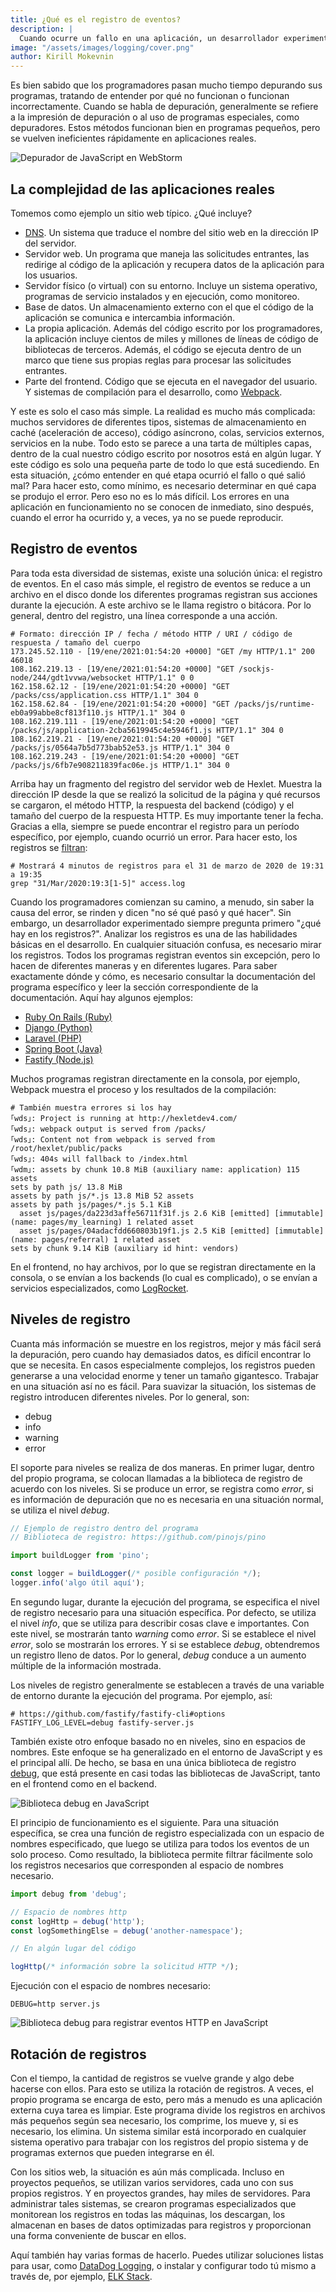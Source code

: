 ```yaml
---
title: ¿Qué es el registro de eventos?
description: |
  Cuando ocurre un fallo en una aplicación, un desarrollador experimentado pregunta primero: "¿Qué hay en los registros?". Aprendamos qué es el registro de eventos y cómo analizar los registros.
image: "/assets/images/logging/cover.png"
author: Kirill Mokevnin
---
```


Es bien sabido que los programadores pasan mucho tiempo depurando sus programas, tratando de entender por qué no funcionan o funcionan incorrectamente. Cuando se habla de depuración, generalmente se refiere a la impresión de depuración o al uso de programas especiales, como depuradores. Estos métodos funcionan bien en programas pequeños, pero se vuelven ineficientes rápidamente en aplicaciones reales.

![Depurador de JavaScript en WebStorm](/assets/images/logging/debugger.png)

## La complejidad de las aplicaciones reales

Tomemos como ejemplo un sitio web típico. ¿Qué incluye?

  * [DNS](https://guides.hexlet.io/dns/). Un sistema que traduce el nombre del sitio web en la dirección IP del servidor.
  * Servidor web. Un programa que maneja las solicitudes entrantes, las redirige al código de la aplicación y recupera datos de la aplicación para los usuarios.
  * Servidor físico (o virtual) con su entorno. Incluye un sistema operativo, programas de servicio instalados y en ejecución, como monitoreo.
  * Base de datos. Un almacenamiento externo con el que el código de la aplicación se comunica e intercambia información.
  * La propia aplicación. Además del código escrito por los programadores, la aplicación incluye cientos de miles y millones de líneas de código de bibliotecas de terceros. Además, el código se ejecuta dentro de un marco que tiene sus propias reglas para procesar las solicitudes entrantes.
  * Parte del frontend. Código que se ejecuta en el navegador del usuario. Y sistemas de compilación para el desarrollo, como [Webpack](https://guides.hexlet.io/webpack/).

<Banner name="intensive-devops" />

Y este es solo el caso más simple. La realidad es mucho más complicada: muchos servidores de diferentes tipos, sistemas de almacenamiento en caché (aceleración de acceso), código asíncrono, colas, servicios externos, servicios en la nube. Todo esto se parece a una tarta de múltiples capas, dentro de la cual nuestro código escrito por nosotros está en algún lugar. Y este código es solo una pequeña parte de todo lo que está sucediendo. En esta situación, ¿cómo entender en qué etapa ocurrió el fallo o qué salió mal? Para hacer esto, como mínimo, es necesario determinar en qué capa se produjo el error. Pero eso no es lo más difícil. Los errores en una aplicación en funcionamiento no se conocen de inmediato, sino después, cuando el error ha ocurrido y, a veces, ya no se puede reproducir.

## Registro de eventos

Para toda esta diversidad de sistemas, existe una solución única: el registro de eventos. En el caso más simple, el registro de eventos se reduce a un archivo en el disco donde los diferentes programas registran sus acciones durante la ejecución. A este archivo se le llama registro o bitácora. Por lo general, dentro del registro, una línea corresponde a una acción.

```shell
# Formato: dirección IP / fecha / método HTTP / URI / código de respuesta / tamaño del cuerpo
173.245.52.110 - [19/ene/2021:01:54:20 +0000] "GET /my HTTP/1.1" 200 46018
108.162.219.13 - [19/ene/2021:01:54:20 +0000] "GET /sockjs-node/244/gdt1vvwa/websocket HTTP/1.1" 0 0
162.158.62.12 - [19/ene/2021:01:54:20 +0000] "GET /packs/css/application.css HTTP/1.1" 304 0
162.158.62.84 - [19/ene/2021:01:54:20 +0000] "GET /packs/js/runtime-eb0a99abbe8cf813f110.js HTTP/1.1" 304 0
108.162.219.111 - [19/ene/2021:01:54:20 +0000] "GET /packs/js/application-2cba5619945c4e5946f1.js HTTP/1.1" 304 0
108.162.219.21 - [19/ene/2021:01:54:20 +0000] "GET /packs/js/0564a7b5d773bab52e53.js HTTP/1.1" 304 0
108.162.219.243 - [19/ene/2021:01:54:20 +0000] "GET /packs/js/6fb7e908211839fac06e.js HTTP/1.1" 304 0
```

Arriba hay un fragmento del registro del servidor web de Hexlet. Muestra la dirección IP desde la que se realizó la solicitud de la página y qué recursos se cargaron, el método HTTP, la respuesta del backend (código) y el tamaño del cuerpo de la respuesta HTTP. Es muy importante tener la fecha. Gracias a ella, siempre se puede encontrar el registro para un período específico, por ejemplo, cuando ocurrió un error. Para hacer esto, los registros se [filtran](https://ru.hexlet.io/courses/cli-basics/lessons/grep/theory_unit):

```shell
# Mostrará 4 minutos de registros para el 31 de marzo de 2020 de 19:31 a 19:35
grep "31/Mar/2020:19:3[1-5]" access.log
```

Cuando los programadores comienzan su camino, a menudo, sin saber la causa del error, se rinden y dicen "no sé qué pasó y qué hacer". Sin embargo, un desarrollador experimentado siempre pregunta primero "¿qué hay en los registros?". Analizar los registros es una de las habilidades básicas en el desarrollo. En cualquier situación confusa, es necesario mirar los registros. Todos los programas registran eventos sin excepción, pero lo hacen de diferentes maneras y en diferentes lugares. Para saber exactamente dónde y cómo, es necesario consultar la documentación del programa específico y leer la sección correspondiente de la documentación. Aquí hay algunos ejemplos:

* [Ruby On Rails (Ruby)](https://guides.rubyonrails.org/debugging_rails_applications.html#the-logger)
* [Django (Python)](https://docs.djangoproject.com/en/3.1/topics/logging/)
* [Laravel (PHP)](https://laravel.com/docs/8.x/logging)
* [Spring Boot (Java)](https://docs.spring.io/spring-boot/docs/2.1.18.RELEASE/reference/html/boot-features-logging.html)
* [Fastify (Node.js)](https://www.fastify.io/docs/v2.0.x/Logging/)

Muchos programas registran directamente en la consola, por ejemplo, Webpack muestra el proceso y los resultados de la compilación:

```shell
# También muestra errores si los hay
｢wds｣: Project is running at http://hexletdev4.com/
｢wds｣: webpack output is served from /packs/
｢wds｣: Content not from webpack is served from /root/hexlet/public/packs
｢wds｣: 404s will fallback to /index.html
｢wdm｣: assets by chunk 10.8 MiB (auxiliary name: application) 115 assets
sets by path js/ 13.8 MiB
assets by path js/*.js 13.8 MiB 52 assets
assets by path js/pages/*.js 5.1 KiB
  asset js/pages/da223d3affe56711f31f.js 2.6 KiB [emitted] [immutable] (name: pages/my_learning) 1 related asset
  asset js/pages/04adacfdd660803b19f1.js 2.5 KiB [emitted] [immutable] (name: pages/referral) 1 related asset
sets by chunk 9.14 KiB (auxiliary id hint: vendors)
```

En el frontend, no hay archivos, por lo que se registran directamente en la consola, o se envían a los backends (lo cual es complicado), o se envían a servicios especializados, como [LogRocket](https://logrocket.com/).

## Niveles de registro

Cuanta más información se muestre en los registros, mejor y más fácil será la depuración, pero cuando hay demasiados datos, es difícil encontrar lo que se necesita. En casos especialmente complejos, los registros pueden generarse a una velocidad enorme y tener un tamaño gigantesco. Trabajar en una situación así no es fácil. Para suavizar la situación, los sistemas de registro introducen diferentes niveles. Por lo general, son:

* debug
* info
* warning
* error

El soporte para niveles se realiza de dos maneras. En primer lugar, dentro del propio programa, se colocan llamadas a la biblioteca de registro de acuerdo con los niveles. Si se produce un error, se registra como *error*, si es información de depuración que no es necesaria en una situación normal, se utiliza el nivel *debug*.

```javascript
// Ejemplo de registro dentro del programa
// Biblioteca de registro: https://github.com/pinojs/pino

import buildLogger from 'pino';

const logger = buildLogger(/* posible configuración */);
logger.info('algo útil aquí');
```

En segundo lugar, durante la ejecución del programa, se especifica el nivel de registro necesario para una situación específica. Por defecto, se utiliza el nivel *info*, que se utiliza para describir cosas clave e importantes. Con este nivel, se mostrarán tanto *warning* como *error*. Si se establece el nivel *error*, solo se mostrarán los errores. Y si se establece *debug*, obtendremos un registro lleno de datos. Por lo general, *debug* conduce a un aumento múltiple de la información mostrada.

Los niveles de registro generalmente se establecen a través de una variable de entorno durante la ejecución del programa. Por ejemplo, así:

```shell
# https://github.com/fastify/fastify-cli#options
FASTIFY_LOG_LEVEL=debug fastify-server.js
```

También existe otro enfoque basado no en niveles, sino en espacios de nombres. Este enfoque se ha generalizado en el entorno de JavaScript y es el principal allí. De hecho, se basa en una única biblioteca de registro [debug](https://github.com/visionmedia/debug), que está presente en casi todas las bibliotecas de JavaScript, tanto en el frontend como en el backend.

![Biblioteca debug en JavaScript](/assets/images/logging/debug.png)

El principio de funcionamiento es el siguiente. Para una situación específica, se crea una función de registro especializada con un espacio de nombres especificado, que luego se utiliza para todos los eventos de un solo proceso. Como resultado, la biblioteca permite filtrar fácilmente solo los registros necesarios que corresponden al espacio de nombres necesario.

```javascript
import debug from 'debug';

// Espacio de nombres http
const logHttp = debug('http');
const logSomethingElse = debug('another-namespace');

// En algún lugar del código

logHttp(/* información sobre la solicitud HTTP */);
```

Ejecución con el espacio de nombres necesario:

```shell
DEBUG=http server.js
```

![Biblioteca debug para registrar eventos HTTP en JavaScript](/assets/images/logging/debug-http.png)

## Rotación de registros

Con el tiempo, la cantidad de registros se vuelve grande y algo debe hacerse con ellos. Para esto se utiliza la rotación de registros. A veces, el propio programa se encarga de esto, pero más a menudo es una aplicación externa cuya tarea es limpiar. Este programa divide los registros en archivos más pequeños según sea necesario, los comprime, los mueve y, si es necesario, los elimina. Un sistema similar está incorporado en cualquier sistema operativo para trabajar con los registros del propio sistema y de programas externos que pueden integrarse en él.

Con los sitios web, la situación es aún más complicada. Incluso en proyectos pequeños, se utilizan varios servidores, cada uno con sus propios registros. Y en proyectos grandes, hay miles de servidores. Para administrar tales sistemas, se crearon programas especializados que monitorean los registros en todas las máquinas, los descargan, los almacenan en bases de datos optimizadas para registros y proporcionan una forma conveniente de buscar en ellos.

Aquí también hay varias formas de hacerlo. Puedes utilizar soluciones listas para usar, como [DataDog Logging](https://docs.datadoghq.com/logs/), o instalar y configurar todo tú mismo a través de, por ejemplo, [ELK Stack](https://www.elastic.co/elastic-stack).
